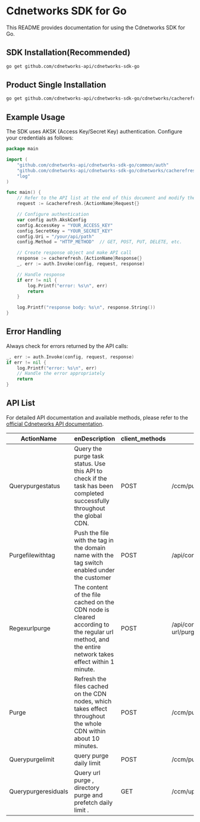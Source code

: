 # Cdnetworks SDK for Go

This README provides documentation for using the Cdnetworks SDK for Go.

## SDK Installation(Recommended)

```bash
go get github.com/cdnetworks-api/cdnetworks-sdk-go
```

## Product Single Installation

```bash
go get github.com/cdnetworks-api/cdnetworks-sdk-go/cdnetworks/cacherefresh
```

## Example Usage

The SDK uses AKSK (Access Key/Secret Key) authentication. Configure your credentials as follows:

```go
package main

import (
    "github.com/cdnetworks-api/cdnetworks-sdk-go/common/auth"
    "github.com/cdnetworks-api/cdnetworks-sdk-go/cdnetworks/cacherefresh"
    "log"
)

func main() {
	// Refer to the API list at the end of this document and modify the corresponding {ActionName}, Method, and Uri
    request := &cacherefresh.{ActionName}Request{}

    // Configure authentication
    var config auth.AkskConfig
    config.AccessKey = "YOUR_ACCESS_KEY"
    config.SecretKey = "YOUR_SECRET_KEY"
    config.Uri = "/your/api/path"
    config.Method = "HTTP_METHOD"  // GET, POST, PUT, DELETE, etc.

    // Create response object and make API call
    response := cacherefresh.{ActionName}Response{}
    _, err := auth.Invoke(config, request, response)

    // Handle response
    if err != nil {
        log.Printf("error: %s\n", err)
        return
    }

    log.Printf("response body: %s\n", response.String())
}
```

## Error Handling

Always check for errors returned by the API calls:

```go
_, err := auth.Invoke(config, request, response)
if err != nil {
    log.Printf("error: %s\n", err)
    // Handle the error appropriately
    return
}
```

## API List
For detailed API documentation and available methods, please refer to the [official Cdnetworks API documentation](https://docs.cdnetworks.com/en/cdn/apidocs).

| ActionName | enDescription | client_methods | uri |
| --- | --- | --- | --- |
| Querypurgestatus | Query the purge task status. Use this API to check if the task has been completed successfully throughout the global CDN. | POST | /ccm/purge/ItemIdQuery |
| Purgefilewithtag | Push the file with the tag in the domain name with the tag switch enabled under the customer | POST | /api/content/tag/purge |
| Regexurlpurge | The content of the file cached on the CDN node is cleared according to the regular url method, and the entire network takes effect within 1 minute. | POST | /api/content/regular-url/purge |
| Purge | Refresh the files cached on the CDN nodes, which takes effect throughout the whole CDN within about 10 minutes. | POST | /ccm/purge/ItemIdReceiver |
| Querypurgelimit | query purge daily limit | POST | /ccm/purge/limit |
| Querypurgeresiduals | Query url purge , directory purge and prefetch daily limit . | GET | /ccm/upperQuery |
